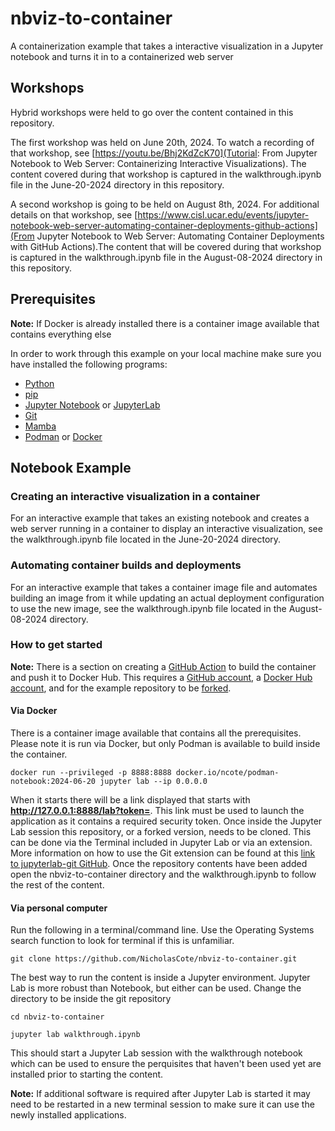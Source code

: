 # nbviz-to-container
A containerization example that takes a interactive visualization in a Jupyter notebook and turns it in to a containerized web server

## Workshops
Hybrid workshops were held to go over the content contained in this repository. 

The first workshop was held on June 20th, 2024. To watch a recording of that workshop, see [https://youtu.be/Bhj2KdZcK70](Tutorial: From Jupyter Notebook to Web Server: Containerizing Interactive Visualizations). The content covered during that workshop is captured in the walkthrough.ipynb file in the June-20-2024 directory in this repository. 

A second workshop is going to be held on August 8th, 2024. For additional details on that workshop, see [https://www.cisl.ucar.edu/events/jupyter-notebook-web-server-automating-container-deployments-github-actions](From Jupyter Notebook to Web Server: Automating Container Deployments with GitHub Actions).The content that will be covered during that workshop is captured in the walkthrough.ipynb file in the August-08-2024 directory in this repository. 

## Prerequisites
**Note:** If Docker is already installed there is a container image available that contains everything else

In order to work through this example on your local machine make sure you have installed the following programs:

* [Python](https://wiki.python.org/moin/BeginnersGuide/Download)
* [pip](https://pip.pypa.io/en/stable/installation/)
* [Jupyter Notebook](https://docs.jupyter.org/en/latest/install/notebook-classic.html) or [JupyterLab](https://jupyterlab.readthedocs.io/en/stable/getting_started/installation.html)
* [Git](https://git-scm.com/book/en/v2/Getting-Started-Installing-Git)
* [Mamba](https://github.com/conda-forge/miniforge#install)
* [Podman](https://podman.io/docs/installation) or [Docker](https://docs.docker.com/engine/install/)

## Notebook Example
### Creating an interactive visualization in a container
For an interactive example that takes an existing notebook and creates a web server running in a container to display an interactive visualization, see the walkthrough.ipynb file located in the June-20-2024 directory. 

### Automating container builds and deployments
For an interactive example that takes a container image file and automates building an image from it while updating an actual deployment configuration to use the new image, see the walkthrough.ipynb file located in the August-08-2024 directory. 

### How to get started

**Note:** There is a section on creating a [GitHub Action](https://docs.github.com/en/actions) to build the container and push it to Docker Hub. This requires a [GitHub account](https://github.com/signup?ref_cta=Sign+up&ref_loc=header+logged+out&ref_page=%2F&source=header-home), a [Docker Hub account](https://hub.docker.com/signup), and for the example repository to be [forked](https://docs.github.com/en/pull-requests/collaborating-with-pull-requests/working-with-forks/fork-a-repo). 

#### Via Docker

There is a container image available that contains all the prerequisites. Please note it is run via Docker, but only Podman is available to build inside the container. 

`docker run --privileged -p 8888:8888 docker.io/ncote/podman-notebook:2024-06-20 jupyter lab --ip 0.0.0.0`

When it starts there will be a link displayed that starts with **http://127.0.0.1:8888/lab?token=**. This link must be used to launch the application as it contains a required security token. Once inside the Jupyter Lab session this repository, or a forked version, needs to be cloned. This can be done via the Terminal included in Jupyter Lab or via an extension. More information on how to use the Git extension can be found at this [link to jupyterlab-git GitHub](https://github.com/jupyterlab/jupyterlab-git#jupyterlab-git). Once the repository contents have been added open the nbviz-to-container directory and the walkthrough.ipynb to follow the rest of the content. 

#### Via personal computer

Run the following in a terminal/command line. Use the Operating Systems search function to look for terminal if this is unfamiliar.  

`git clone https://github.com/NicholasCote/nbviz-to-container.git`

The best way to run the content is inside a Jupyter environment. Jupyter Lab is more robust than Notebook, but either can be used. Change the directory to be inside the git repository

`cd nbviz-to-container`

`jupyter lab walkthrough.ipynb`

This should start a Jupyter Lab session with the walkthrough notebook which can be used to ensure the perquisites that haven't been used yet are installed prior to starting the content. 

**Note:** If additional software is required after Jupyter Lab is started it may need to be restarted in a new terminal session to make sure it can use the newly installed applications. 